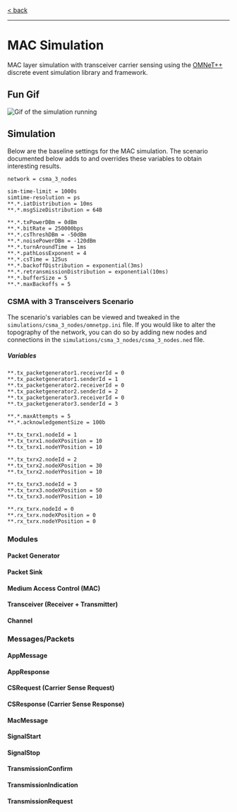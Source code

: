 [< back](../README.md)

---

# MAC Simulation
MAC layer simulation with transceiver carrier sensing using the [OMNeT++](https://omnetpp.org/) discrete event simulation library and framework.

## Fun Gif
![Gif of the simulation running](docs/img/mac.gif)

## Simulation

Below are the baseline settings for the MAC simulation. The scenario documented below adds to and overrides these variables to obtain interesting results. 
```
network = csma_3_nodes

sim-time-limit = 1000s
simtime-resolution = ps
**.*.iatDistribution = 10ms
**.*.msgSizeDistribution = 64B

**.*.txPowerDBm = 0dBm
**.*.bitRate = 250000bps
**.*.csThreshDBm = -50dBm
**.*.noisePowerDBm = -120dBm
**.*.turnAroundTime = 1ms
**.*.pathLossExponent = 4
**.*.csTime = 125us
**.*.backoffDistribution = exponential(3ms)
**.*.retransmissionDistribution = exponential(10ms)
**.*.bufferSize = 5
**.*.maxBackoffs = 5
```

### CSMA with 3 Transceivers Scenario
The scenario's variables can be viewed and tweaked in the `simulations/csma_3_nodes/omnetpp.ini` file. If you would like to alter the topography of the network, you can do so by adding new nodes and connections in the `simulations/csma_3_nodes/csma_3_nodes.ned` file.

##### Variables
```
**.tx_packetgenerator1.receiverId = 0
**.tx_packetgenerator1.senderId = 1
**.tx_packetgenerator2.receiverId = 0
**.tx_packetgenerator2.senderId = 2
**.tx_packetgenerator3.receiverId = 0
**.tx_packetgenerator3.senderId = 3

**.*.maxAttempts = 5
**.*.acknowledgementSize = 100b

**.tx_txrx1.nodeId = 1
**.tx_txrx1.nodeXPosition = 10
**.tx_txrx1.nodeYPosition = 10

**.tx_txrx2.nodeId = 2
**.tx_txrx2.nodeXPosition = 30
**.tx_txrx2.nodeYPosition = 10

**.tx_txrx3.nodeId = 3
**.tx_txrx3.nodeXPosition = 50
**.tx_txrx3.nodeYPosition = 10

**.rx_txrx.nodeId = 0
**.rx_txrx.nodeXPosition = 0
**.rx_txrx.nodeYPosition = 0
```

### Modules

#### Packet Generator


#### Packet Sink


#### Medium Access Control (MAC)


#### Transceiver (Receiver + Transmitter)


#### Channel


### Messages/Packets

#### AppMessage


#### AppResponse


#### CSRequest (Carrier Sense Request)


#### CSResponse (Carrier Sense Response)


#### MacMessage


#### SignalStart


#### SignalStop


#### TransmissionConfirm


#### TransmissionIndication


#### TransmissionRequest
